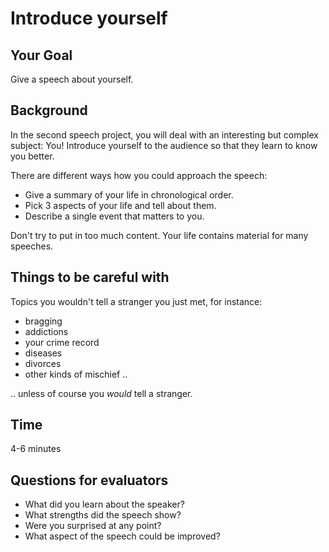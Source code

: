 
# Introduce yourself

## Your Goal

Give a speech about yourself.

## Background

In the second speech project, you will deal with an interesting but complex subject: You!
Introduce yourself to the audience so that they learn to know you better.

There are different ways how you could approach the speech:

* Give a summary of your life in chronological order.
* Pick 3 aspects of your life and tell about them.
* Describe a single event that matters to you.

Don't try to put in too much content. Your life contains material for many speeches.


## Things to be careful with

Topics you wouldn't tell a stranger you just met, for instance:

* bragging
* addictions
* your crime record
* diseases
* divorces
* other kinds of mischief ..

.. unless of course you *would* tell a stranger.

## Time

4-6 minutes

## Questions for evaluators

* What did you learn about the speaker?
* What strengths did the speech show?
* Were you surprised at any point?
* What aspect of the speech could be improved?

